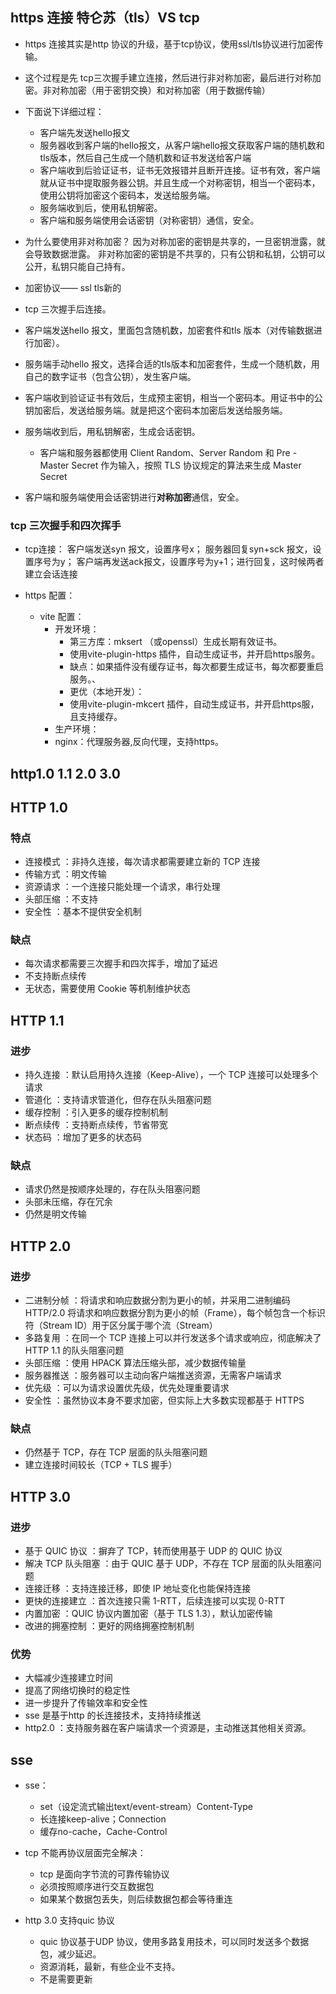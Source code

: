 ## https 连接 特仑苏（tls）VS tcp
- https 连接其实是http 协议的升级，基于tcp协议，使用ssl/tls协议进行加密传输。
- 这个过程是先 tcp三次握手建立连接，然后进行非对称加密，最后进行对称加密。非对称加密（用于密钥交换）和对称加密（用于数据传输）
- 下面说下详细过程：
  - 客户端先发送hello报文
  - 服务器收到客户端的hello报文，从客户端hello报文获取客户端的随机数和tls版本，然后自己生成一个随机数和证书发送给客户端
  - 客户端收到后验证证书，证书无效报错并且断开连接。证书有效，客户端就从证书中提取服务器公钥。并且生成一个对称密钥，相当一个密码本，使用公钥将加密这个密码本，发送给服务端。
  - 服务端收到后，使用私钥解密。
  - 客户端和服务端使用会话密钥（对称密钥）通信，安全。
- 为什么要使用非对称加密？
  因为对称加密的密钥是共享的，一旦密钥泄露，就会导致数据泄露。
  非对称加密的密钥是不共享的，只有公钥和私钥，公钥可以公开，私钥只能自己持有。

- 加密协议—— ssl tls新的
- tcp 三次握手后连接。
- 客户端发送hello 报文，里面包含随机数，加密套件和tls 版本（对传输数据进行加密）。
- 服务端手动hello 报文，选择合适的tls版本和加密套件，生成一个随机数，用自己的数字证书（包含公钥），发生客户端。
- 客户端收到验证证书有效后，生成预主密钥，相当一个密码本。用证书中的公钥加密后，发送给服务端。就是把这个密码本加密后发送给服务端。
- 服务端收到后，用私钥解密，生成会话密钥。
  - 客户端和服务器都使用 Client Random、Server Random 和 Pre - Master Secret 作为输入，按照 TLS 协议规定的算法来生成 Master Secret
- 客户端和服务端使用会话密钥进行**对称加密**通信，安全。

### tcp 三次握手和四次挥手
- tcp连接： 客户端发送syn 报文，设置序号x；
  服务器回复syn+sck 报文，设置序号为y； 
  客户端再发送ack报文，设置序号为y+1；进行回复，这时候两者建立会话连接

- https 配置：
  - vite 配置：
    - 开发环境：
      - 第三方库：mksert （或openssl）生成长期有效证书。
      - 使用vite-plugin-https 插件，自动生成证书，并开启https服务。
      - 缺点：如果插件没有缓存证书，每次都要生成证书，每次都要重启服务。、
      - 更优（本地开发）：
       - 使用vite-plugin-mkcert 插件，自动生成证书，并开启https服，且支持缓存。
    - 生产环境：
    - nginx：代理服务器,反向代理，支持https。

## http1.0 1.1 2.0 3.0
## HTTP 1.0
### 特点
- 连接模式 ：非持久连接，每次请求都需要建立新的 TCP 连接
- 传输方式 ：明文传输
- 资源请求 ：一个连接只能处理一个请求，串行处理
- 头部压缩 ：不支持
- 安全性 ：基本不提供安全机制
### 缺点
- 每次请求都需要三次握手和四次挥手，增加了延迟
- 不支持断点续传
- 无状态，需要使用 Cookie 等机制维护状态
## HTTP 1.1
### 进步
- 持久连接 ：默认启用持久连接（Keep-Alive），一个 TCP 连接可以处理多个请求
- 管道化 ：支持请求管道化，但存在队头阻塞问题
- 缓存控制 ：引入更多的缓存控制机制
- 断点续传 ：支持断点续传，节省带宽
- 状态码 ：增加了更多的状态码
### 缺点
- 请求仍然是按顺序处理的，存在队头阻塞问题
- 头部未压缩，存在冗余
- 仍然是明文传输
## HTTP 2.0
### 进步
- 二进制分帧 ：将请求和响应数据分割为更小的帧，并采用二进制编码
  HTTP/2.0 将请求和响应数据分割为更小的帧（Frame），每个帧包含一个标识符（Stream ID）用于区分属于哪个流（Stream）
- 多路复用 ：在同一个 TCP 连接上可以并行发送多个请求或响应，彻底解决了 HTTP 1.1 的队头阻塞问题
- 头部压缩 ：使用 HPACK 算法压缩头部，减少数据传输量
- 服务器推送 ：服务器可以主动向客户端推送资源，无需客户端请求
- 优先级 ：可以为请求设置优先级，优先处理重要请求
- 安全性 ：虽然协议本身不要求加密，但实际上大多数实现都基于 HTTPS
### 缺点
- 仍然基于 TCP，存在 TCP 层面的队头阻塞问题
- 建立连接时间较长（TCP + TLS 握手）
## HTTP 3.0
### 进步
- 基于 QUIC 协议 ：摒弃了 TCP，转而使用基于 UDP 的 QUIC 协议
- 解决 TCP 队头阻塞 ：由于 QUIC 基于 UDP，不存在 TCP 层面的队头阻塞问题
- 连接迁移 ：支持连接迁移，即使 IP 地址变化也能保持连接
- 更快的连接建立 ：首次连接只需 1-RTT，后续连接可以实现 0-RTT
- 内置加密 ：QUIC 协议内置加密（基于 TLS 1.3），默认加密传输
- 改进的拥塞控制 ：更好的网络拥塞控制机制
### 优势
- 大幅减少连接建立时间
- 提高了网络切换时的稳定性
- 进一步提升了传输效率和安全性
- sse 是基于http 的长连接技术，支持持续推送
- http2.0 ：支持服务器在客户端请求一个资源是，主动推送其他相关资源。

## sse
- sse：
  - set（设定流式输出text/event-stream）Content-Type
  - 长连接keep-alive；Connection
  - 缓存no-cache，Cache-Control
  
- tcp 不能再协议层面完全解决：
  - tcp 是面向字节流的可靠传输协议
  - 必须按照顺序进行交互数据包
  - 如果某个数据包丢失，则后续数据包都会等待重连
- http 3.0 支持quic 协议
  - quic 协议基于UDP 协议，使用多路复用技术，可以同时发送多个数据包，减少延迟。
  - 资源消耗，最新，有些企业不支持。
  - 不是需要更新

